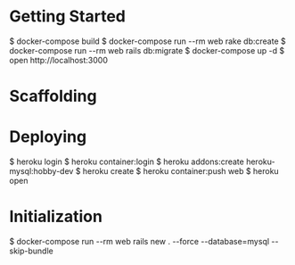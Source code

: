 # Getting Started

$ docker-compose build
$ docker-compose run --rm web rake db:create
$ docker-compose run --rm web rails db:migrate
$ docker-compose up -d
$ open http://localhost:3000

# Scaffolding


# Deploying
$ heroku login
$ heroku container:login
$ heroku addons:create heroku-mysql:hobby-dev
$ heroku create
$ heroku container:push web
$ heroku open

# Initialization
$ docker-compose run --rm web rails new . --force --database=mysql --skip-bundle


